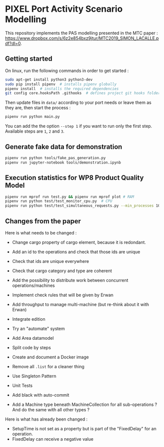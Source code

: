 # PIXEL Port Activity Scenario Modelling

This repository implements the PAS modelling presented in the MTC paper : https://www.dropbox.com/s/6z2e854bxz9jtur/MTC2019_SIMON_LACALLE.pdf?dl=0.

## Getting started

On linux, run the following commands in order to get started :

```bash
sudo apt-get install python3 python3-dev
sudo pip install pipenv  # installs pipenv globally
pipenv install  # installs the required dependencies
git config core.hooksPath .githooks  # defines project git hooks folder
```
Then update files in `data/` according to your port needs or leave them as they are, then start the process :

```bash
pipenv run python main.py
```

You can add the the option `--step 1` if you want to run only the first step. Available steps are `1`, `2` and `3`.

## Generate fake data for demonstration

```bash
pipenv run python tools/fake_pas_generation.py
pipenv run jupyter-notebook tools/demonstration.ipynb
```

## Execution statistics for WP8 Product Quality Model

```bash
pipenv run mprof run test.py && pipenv run mprof plot # RAM
pipenv run python test/test_monitor_cpu.py  # CPU
pipenv run python test/test_simultaneous_requests.py --min_processes 100 --max_processes 1000 --step_processes 100  # Simultaneous Requests
```

## Changes from the paper

Here is what needs to be changed :
  - Change cargo property of cargo element, because it is redondant.
  - Add an id to the operations and check that those ids are unique
  - Check that ids are unique everywhere
  - Check that cargo category and type are coherent
  - Add the possibility to distribute work between concurrent operations/machines
  - Implement check rules that will be given by Erwan
  - Add throughput to manage multi-machine (but re-think about it with Erwan)
  - Integrate edition
  - Try an "automate" system
  - Add Area datamodel
  - Split code by steps
  - Create and document a Docker image

  - Remove all `.list` for a cleaner thing
  - Use Singleton Pattern
  - Unit Tests
  - Add black with auto-commit
  - Add a Machine type beneath MachineCollection for all sub-operations ? And do the same with all other types ?

Here is what has already been changed :
  - SetupTime is not set as a property but is part of the "FixedDelay" for an operation.
  - FixedDelay can receive a negative value
